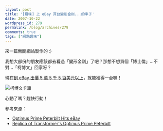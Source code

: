 ```yaml
---
layout: post
title: '[趣味] 上 eBay 買台變形金剛...的車子'
date: 2007-10-22
wordpress_id: 279
permalink: /blog/archives/279
comments: true
tags: ["網路趣味"]
---
```


來一篇無關網站製作的 :)

我想大部份的朋友應該都去看過「變形金剛」了吧？那想不想買個「博士倫」...不對...「柯博文」回家呀？

現在[到 eBay 出價 5 萬 5 千 5 百美元以上](http://cgi.ebay.ca/ws/eBayISAPI.dll?ViewItem&amp;item=230181106980)，就能獲得一台喔！

![柯博文卡車](http://i231.photobucket.com/albums/ee248/msanto/One-Offs/OptimusPrimePeterbilt.jpg)

心動了嗎？趕快行動！

參考來源：

* [Optimus Prime Peterbilt Hits eBay](http://technologyexpert.blogspot.com/2007/10/optimus-prime-peterbilt-hits-ebay.html)
* [Replica of Transformer's Optimus Prime Peterbilt](http://cgi.ebay.ca/ws/eBayISAPI.dll?ViewItem&amp;item=230181106980)

